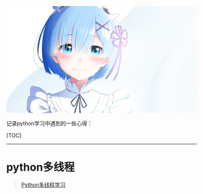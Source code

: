 ![img](res/other/异世界蕾姆_0.jpg)



记录python学习中遇到的一些心得：

[TOC]

---

# python多线程

> [Python多线程学习](https://www.jianshu.com/p/216bb40e9570)


